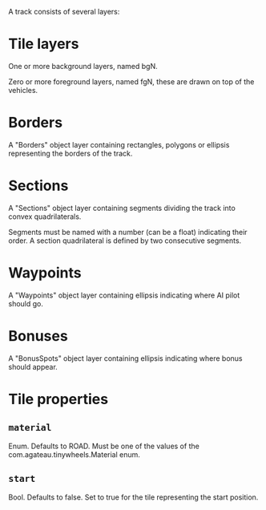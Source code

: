 A track consists of several layers:

# Tile layers

One or more background layers, named bgN.

Zero or more foreground layers, named fgN, these are drawn on top of the vehicles.

# Borders

A "Borders" object layer containing rectangles, polygons or ellipsis representing the borders of the track.

# Sections

A "Sections" object layer containing segments dividing the track into convex quadrilaterals.

Segments must be named with a number (can be a float) indicating their order. A section quadrilateral is defined by two consecutive segments.

# Waypoints

A "Waypoints" object layer containing ellipsis indicating where AI pilot should go.

# Bonuses

A "BonusSpots" object layer containing ellipsis indicating where bonus should appear.

# Tile properties

## `material`

Enum. Defaults to ROAD. Must be one of the values of the com.agateau.tinywheels.Material enum.

## `start`

Bool. Defaults to false. Set to true for the tile representing the start position.
